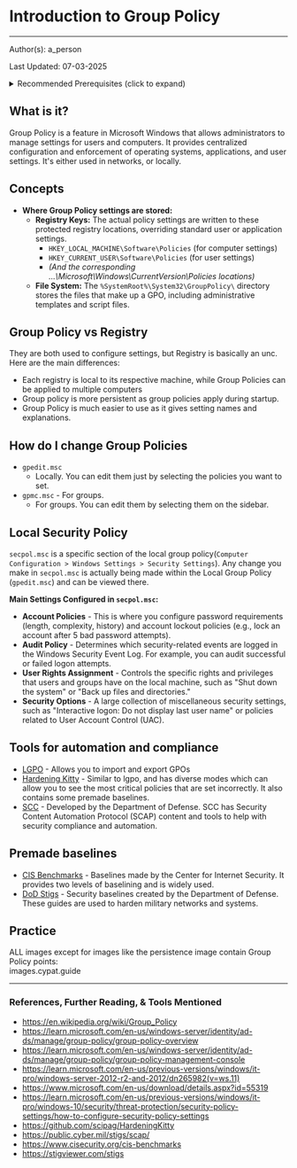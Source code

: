 # Introduction to Group Policy
___
Author(s): a_person

Last Updated: 07-03-2025

<details>
<summary>Recommended Prerequisites (click to expand)</summary>
<p>None</p>
</details>


## What is it?

Group Policy is a feature in Microsoft Windows that allows administrators to manage settings for users and computers. It provides centralized configuration and enforcement of operating systems, applications, and user settings. It's either used in networks, or locally.


## Concepts
*   **Where Group Policy settings are stored:**
     *   **Registry Keys:** The actual policy settings are written to these protected registry locations, overriding standard user or application settings.
         *   `HKEY_LOCAL_MACHINE\Software\Policies` (for computer settings)
         *   `HKEY_CURRENT_USER\Software\Policies` (for user settings)
         *   *(And the corresponding ...\Microsoft\Windows\CurrentVersion\Policies locations)*
     *   **File System:** The `%SystemRoot%\System32\GroupPolicy\` directory stores the files that make up a GPO, including administrative templates and script files.


## Group Policy vs Registry
They are both used to configure settings, but Registry is basically an unc. Here are the main differences:
*  Each registry is local to its respective machine, while Group Policies can be applied to multiple computers
*  Group policy is more persistent as group policies apply during startup.
*  Group Policy is much easier to use as it gives setting names and explanations.

## How do I change Group Policies
*  ``gpedit.msc``
    * Locally. You can edit them just by selecting the policies you want to set.
*  ``gpmc.msc`` - For groups.
    * For groups. You can edit them by selecting them on the sidebar.


## Local Security Policy
`secpol.msc` is a specific section of the local group policy(`Computer Configuration > Windows Settings > Security Settings`). Any change you make in `secpol.msc` is actually being made within the Local Group Policy (`gpedit.msc`) and can be viewed there.



**Main Settings Configured in ``secpol.msc``:**

*   **Account Policies** - This is where you configure password requirements (length, complexity, history) and account lockout policies (e.g., lock an account after 5 bad password attempts).
*   **Audit Policy** - Determines which security-related events are logged in the Windows Security Event Log. For example, you can audit successful or failed logon attempts.
*   **User Rights Assignment** - Controls the specific rights and privileges that users and groups have on the local machine, such as "Shut down the system" or "Back up files and directories."
*   **Security Options** - A large collection of miscellaneous security settings, such as "Interactive logon: Do not display last user name" or policies related to User Account Control (UAC).


## Tools for automation and compliance
*  [LGPO](https://www.microsoft.com/en-us/download/details.aspx?id=55319) - Allows you to import and export GPOs
*  [Hardening Kitty](https://github.com/scipag/HardeningKitty) - Similar to lgpo, and has diverse modes which can allow you to see the most critical policies that are set incorrectly. It also contains some premade baselines.
*  [SCC](https://public.cyber.mil/stigs/scap/) - Developed by the Department of Defense. SCC has Security Content Automation Protocol (SCAP) content and tools to help with security compliance and automation.

## Premade baselines
*  [CIS Benchmarks](https://www.cisecurity.org/cis-benchmarks) - Baselines made by the Center for Internet Security. It provides two levels of baselining and is widely used.
*  [DoD Stigs](https://stigviewer.com/stigs) -  Security baselines created by the Department of Defense. These guides are used to harden military networks and systems.

## Practice
ALL images except for images like the persistence image contain Group Policy points:  
images.cypat.guide


___
### References, Further Reading, & Tools Mentioned
* https://en.wikipedia.org/wiki/Group_Policy
* https://learn.microsoft.com/en-us/windows-server/identity/ad-ds/manage/group-policy/group-policy-overview
* https://learn.microsoft.com/en-us/windows-server/identity/ad-ds/manage/group-policy/group-policy-management-console
* https://learn.microsoft.com/en-us/previous-versions/windows/it-pro/windows-server-2012-r2-and-2012/dn265982(v=ws.11)
* https://www.microsoft.com/en-us/download/details.aspx?id=55319
* https://learn.microsoft.com/en-us/previous-versions/windows/it-pro/windows-10/security/threat-protection/security-policy-settings/how-to-configure-security-policy-settings
*  https://github.com/scipag/HardeningKitty
*  https://public.cyber.mil/stigs/scap/
*  https://www.cisecurity.org/cis-benchmarks
*  https://stigviewer.com/stigs
